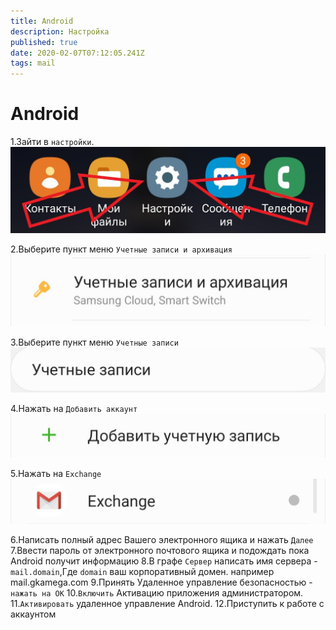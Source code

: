 ```yaml
---
title: Android
description: Настройка
published: true
date: 2020-02-07T07:12:05.241Z
tags: mail
---
```


 # Android

1.Зайти в `настройки`.
![screenshot_20200206-190536_one_ui_home.jpg](/android/screenshot_20200206-190536_one_ui_home.jpg)

2.Выберите пункт меню `Учетные записи и архивация`
![screenshot_20200206-190545_settings.jpg](/android/screenshot_20200206-190545_settings.jpg)

3.Выберите пункт меню `Учетные записи`
![screenshot_20200206-190553_settings.jpg](/android/screenshot_20200206-190553_settings.jpg)

4.Нажать на `Добавить аккаунт`
![screenshot_20200206-190559_settings.jpg](/android/screenshot_20200206-190559_settings.jpg)

5.Нажать на `Exchange`
![screenshot_20200206-190604_settings.jpg](/android/screenshot_20200206-190604_settings.jpg)

6.Написать полный адрес Вашего электронного ящика и нажать `Далее`
7.Ввести пароль от электронного почтового ящика и подождать пока Android получит информацию
8.В графе `Сервер` написать имя сервера - `mail.domain`,Где `domain` ваш корпоративный домен. например mail.gkamega.com
9.Принять Удаленное управление безопасностью - `нажать на OK`
10.`Включить` Активацию приложения администратором.
11.`Активировать` удаленное управление Android.
12.Приступить к работе с аккаунтом









